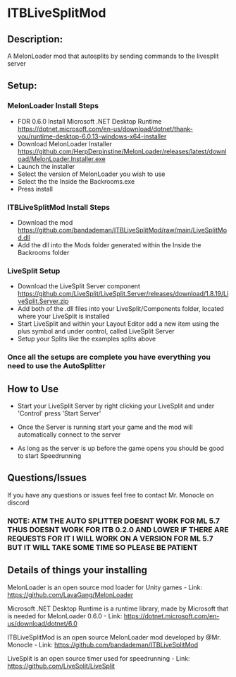 # ITBLiveSplitMod
## Description:
A MelonLoader mod that autosplits by sending commands to the livesplit server

## Setup:

### MelonLoader Install Steps
  - FOR 0.6.0 Install Microsoft .NET Desktop Runtime https://dotnet.microsoft.com/en-us/download/dotnet/thank-you/runtime-desktop-6.0.13-windows-x64-installer
  - Download MelonLoader Installer https://github.com/HerpDerpinstine/MelonLoader/releases/latest/download/MelonLoader.Installer.exe
  - Launch the installer 
  - Select the version of MelonLoader you wish to use
  - Select the the Inside the Backrooms.exe 
  - Press install

### ITBLiveSplitMod Install Steps
  - Download the mod https://github.com/bandademan/ITBLiveSplitMod/raw/main/LiveSplitMod.dll
  - Add the dll into the Mods folder generated within the Inside the Backrooms folder

### LiveSplit Setup
  - Download the LiveSplit Server component https://github.com/LiveSplit/LiveSplit.Server/releases/download/1.8.19/LiveSplit.Server.zip
  - Add both of the .dll files into your LiveSplit/Components folder, located where your LiveSplit is installed 
  - Start LiveSplit and within your Layout Editor add a new item using the plus symbol and under control, called LiveSplit Server
  - Setup your Splits like the examples splits above

### Once all the setups are complete you have everything you need to use the AutoSplitter

## How to Use
  - Start your LiveSplit Server by right clicking your LiveSplit and under 'Control' press 'Start Server'
  - Once the Server is running start your game and the mod will automatically connect to the server

  - As long as the server is up before the game opens you should be good to start Speedrunning

## Questions/Issues
If you have any questions or issues feel free to contact Mr. Monocle on discord

### NOTE: ATM THE AUTO SPLITTER DOESNT WORK FOR ML 5.7 THUS DOESNT WORK FOR ITB 0.2.0 AND LOWER IF THERE ARE REQUESTS FOR IT I WILL WORK ON A VERSION FOR ML 5.7 BUT IT WILL TAKE SOME TIME SO PLEASE BE PATIENT

## Details of things your installing
MelonLoader is an open source mod loader for Unity games - Link: https://github.com/LavaGang/MelonLoader

Microsoft .NET Desktop Runtime is a runtime library, made by Microsoft that is needed for MelonLoader 0.6.0 - Link: https://dotnet.microsoft.com/en-us/download/dotnet/6.0

ITBLiveSplitMod is an open source MelonLoader mod developed by @Mr. Monocle - Link: https://github.com/bandademan/ITBLiveSplitMod

LiveSplit is an open source timer used for speedrunning - Link: https://github.com/LiveSplit/LiveSplit 

